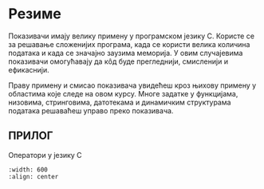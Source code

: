 # Резиме

Показивачи имају велику примену у програмском језику С. Користе се за решавање
сложенијих програма, када се користи велика количина података и када се значајно
заузима меморија. У овим случајевима показивачи омогућавају да кôд буде прегледнији,
смисленији и ефикаснији.

Праву примену и смисао показивача увидећеш кроз њихову примену у областима које следе на овом курсу. Многе задатке у функцијама, низовима, стринговима, датотекама и динамичким структурама података решаваћеш управо преко показивача. 

## ПРИЛОГ

Оператори у језику С

```{image} images/Picture41.png
:width: 600
:align: center
```
